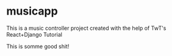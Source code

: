 # musicapp
This is a music controller project created with the help of TwT's React+Django Tutorial


This is somme good shit!